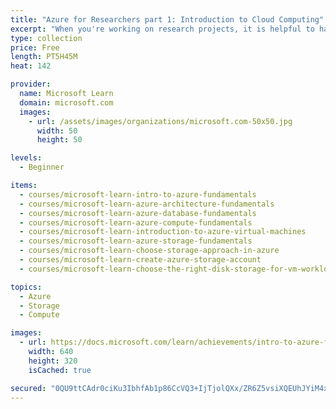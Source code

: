 ```yaml
---
title: "Azure for Researchers part 1: Introduction to Cloud Computing"
excerpt: "When you're working on research projects, it is helpful to have a basic understanding of cloud computing concepts. In this learning path, you'll study the general terminology and services that of cloud computing, which should be useful to you when you're working on research tasks. You'll learn how to create virtual machine and how to use it, and how to pick the best storage solution to persist your data."
type: collection
price: Free
length: PT5H45M
heat: 142

provider:
  name: Microsoft Learn
  domain: microsoft.com
  images:
    - url: /assets/images/organizations/microsoft.com-50x50.jpg
      width: 50
      height: 50

levels:
  - Beginner

items:
  - courses/microsoft-learn-intro-to-azure-fundamentals
  - courses/microsoft-learn-azure-architecture-fundamentals
  - courses/microsoft-learn-azure-database-fundamentals
  - courses/microsoft-learn-azure-compute-fundamentals
  - courses/microsoft-learn-introduction-to-azure-virtual-machines
  - courses/microsoft-learn-azure-storage-fundamentals
  - courses/microsoft-learn-choose-storage-approach-in-azure
  - courses/microsoft-learn-create-azure-storage-account
  - courses/microsoft-learn-choose-the-right-disk-storage-for-vm-workload

topics:
  - Azure
  - Storage
  - Compute

images:
  - url: https://docs.microsoft.com/learn/achievements/intro-to-azure-fundamentals-social.png
    width: 640
    height: 320
    isCached: true

secured: "0QU9ttCAdr0ciKu3IbhfAb1p86CcVQ3+IjTjolQXx/ZR6Z5vsiXQEUhJYiM4xfqa2PdxUwWwkmUkmVZd5WwVPxSSw9Qc1dqwzk1AIAouaQZHGTSq4/tMATXeOw+dDw1bQqRu4nfGCniKw50bHiiqY0JwvrSbo39PUhNghYqZdUHqYASpxn+74tNvqRqjN9m8XpJ3Kmf/Qt2d5cBHLKrm9NQSAw6b2D1eV6647WtHdCWFktSNBhyM4Hkd9aOYaJYxpljMMlocwp8n1SUNJGml8xcFoUcj4/ZWcM6qmlFewckqgdI4WeJ7JouwXBoZP/q/7OlR8iqVoHPgXb9ZfiFaBNKf/RHLZTNzCLqaf7YoX8Q=;9tY6ZW6a2oL9wvdeHJzkbg=="
---
```



